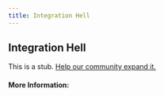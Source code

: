 ```yaml
---
title: Integration Hell
---
```


## Integration Hell

This is a stub. [Help our community expand it.](https://github.com/freeCodeCamp/guide-articles/tree/master/articles/Agile/Integration-Hell/index.md)

<!-- The article goes here, in GitHub-flavored Markdown. Feel free to add YouTube videos, images, and CodePen/JSBin embeds  -->

#### More Information:
<!-- Please add any articles you think might be helpful to read before writing the article -->


